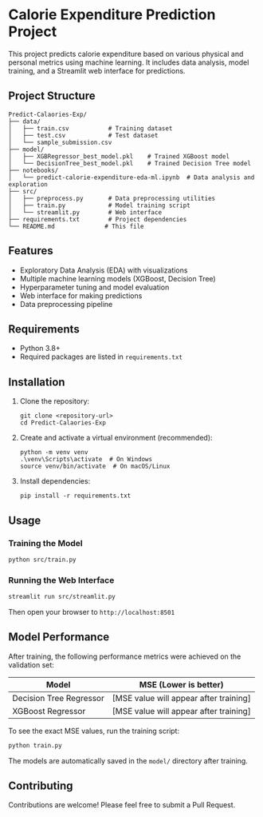 # Calorie Expenditure Prediction Project

This project predicts calorie expenditure based on various physical and personal metrics using machine learning. It includes data analysis, model training, and a Streamlit web interface for predictions.

## Project Structure

```
Predict-Calaories-Exp/
├── data/
│   ├── train.csv           # Training dataset
│   ├── test.csv            # Test dataset
│   └── sample_submission.csv
├── model/
│   ├── XGBRegressor_best_model.pkl    # Trained XGBoost model
│   └── DecisionTree_best_model.pkl    # Trained Decision Tree model
├── notebooks/
│   └── predict-calorie-expenditure-eda-ml.ipynb  # Data analysis and exploration
├── src/
│   ├── preprocess.py       # Data preprocessing utilities
│   ├── train.py            # Model training script
│   └── streamlit.py        # Web interface
├── requirements.txt        # Project dependencies
└── README.md              # This file
```

## Features

- Exploratory Data Analysis (EDA) with visualizations
- Multiple machine learning models (XGBoost, Decision Tree)
- Hyperparameter tuning and model evaluation
- Web interface for making predictions
- Data preprocessing pipeline

## Requirements

- Python 3.8+
- Required packages are listed in `requirements.txt`

## Installation

1. Clone the repository:
   ```
   git clone <repository-url>
   cd Predict-Calaories-Exp
   ```

2. Create and activate a virtual environment (recommended):
   ```
   python -m venv venv
   .\venv\Scripts\activate  # On Windows
   source venv/bin/activate  # On macOS/Linux
   ```

3. Install dependencies:
   ```
   pip install -r requirements.txt
   ```

## Usage

### Training the Model
```bash
python src/train.py
```

### Running the Web Interface
```bash
streamlit run src/streamlit.py
```

Then open your browser to `http://localhost:8501`

## Model Performance

After training, the following performance metrics were achieved on the validation set:

| Model | MSE (Lower is better) |
|-------|----------------------|
| Decision Tree Regressor | [MSE value will appear after training] |
| XGBoost Regressor | [MSE value will appear after training] |

To see the exact MSE values, run the training script:
```bash
python train.py
```

The models are automatically saved in the `model/` directory after training.

## Contributing

Contributions are welcome! Please feel free to submit a Pull Request.
